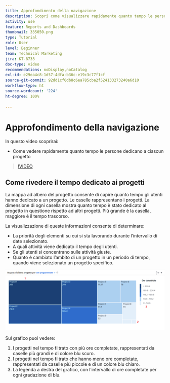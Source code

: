 ```yaml
---
title: Approfondimento della navigazione
description: Scopri come visualizzare rapidamente quanto tempo le persone dedicano a ciascun progetto in [!UICONTROL Funzionalità di analisi avanzate].
activity: use
feature: Reports and Dashboards
thumbnail: 335050.png
type: Tutorial
role: User
level: Beginner
team: Technical Marketing
jira: KT-8733
doc-type: video
recommendations: noDisplay,noCatalog
exl-id: e29ea4c8-1d57-4dfa-b36c-e19c3c77f1cf
source-git-commit: 92dd1cf0db8c6ea785cba2f524133273240a6d10
workflow-type: ht
source-wordcount: '224'
ht-degree: 100%

---
```


# Approfondimento della navigazione

In questo video scoprirai:

* Come vedere rapidamente quanto tempo le persone dedicano a ciascun progetto

>[!VIDEO](https://video.tv.adobe.com/v/335050/?quality=12&learn=on)

## Come rivedere il tempo dedicato ai progetti

La mappa ad albero del progetto consente di capire quanto tempo gli utenti hanno dedicato a un progetto. Le caselle rappresentano i progetti. La dimensione di ogni casella mostra quanto tempo è stato dedicato al progetto in questione rispetto ad altri progetti. Più grande è la casella, maggiore è il tempo trascorso.

La visualizzazione di queste informazioni consente di determinare:

* La priorità degli elementi su cui si sta lavorando durante l’intervallo di date selezionato.
* A quali attività viene dedicato il tempo degli utenti.
* Se gli utenti si concentrano sulle attività giuste.
* Quanto è cambiato l’ambito di un progetto in un periodo di tempo, quando viene selezionato un progetto specifico.

![Immagine che mostra una mappa ad albero del progetto con numeri che riportano alle aree descritte nei punti elenco che seguono](assets/section-2-7.png)

Sul grafico puoi vedere:

1. I progetti nel tempo filtrato con più ore completate, rappresentati da caselle più grandi e di colore blu scuro.
1. I progetti nel tempo filtrato che hanno meno ore completate, rappresentati da caselle più piccole e di un colore blu chiaro.
1. La legenda a destra del grafico, con l’intervallo di ore completate per ogni gradazione di blu.
